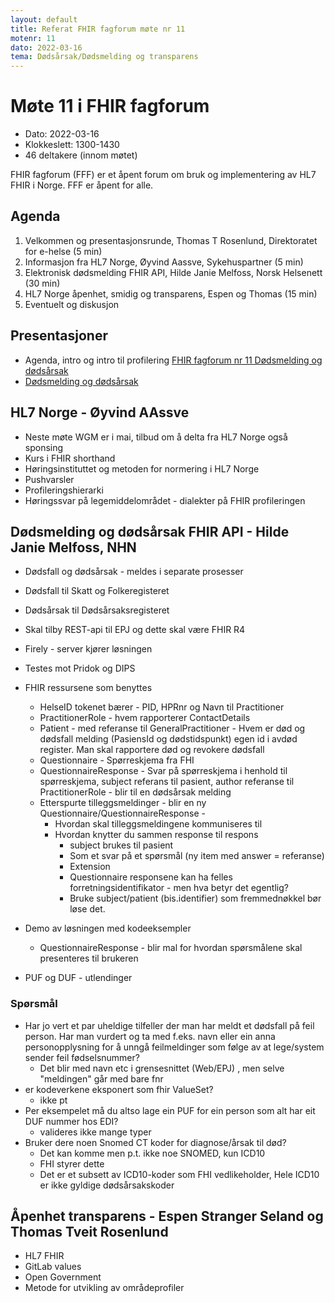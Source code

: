 ```yaml
---
layout: default
title: Referat FHIR fagforum møte nr 11
motenr: 11
dato: 2022-03-16
tema: Dødsårsak/Dødsmelding og transparens
---
```


# Møte 11 i FHIR fagforum

* Dato: 2022-03-16
* Klokkeslett: 1300-1430
* 46 deltakere (innom møtet)

FHIR fagforum (FFF) er et åpent forum om bruk og implementering av HL7 FHIR i Norge. FFF er åpent for alle.

## Agenda

1. Velkommen og presentasjonsrunde, Thomas T Rosenlund, Direktoratet for e-helse (5 min)
1. Informasjon fra HL7 Norge, Øyvind Aassve, Sykehuspartner (5 min)
1. Elektronisk dødsmelding FHIR API, Hilde Janie Melfoss, Norsk Helsenett (30 min)
1. HL7 Norge åpenhet, smidig og transparens, Espen og Thomas (15 min)
1. Eventuelt og diskusjon

## Presentasjoner

* Agenda, intro og intro til profilering [FHIR fagforum nr 11 Dødsmelding og dødsårsak](../docs/FHIR-faglig-forum/presentasjon/2022-03-16-FHIR-fagforum-11.pdf)
* [Dødsmelding og dødsårsak](../docs/FHIR-faglig-forum/presentasjon/2022-03-16-DODEPJ.pdf)

## HL7 Norge - Øyvind AAssve

* Neste møte WGM er i mai, tilbud om å delta fra HL7 Norge også sponsing
* Kurs i FHIR shorthand
* Høringsinstituttet og metoden for normering i HL7 Norge
* Pushvarsler
* Profileringshierarki
* Høringssvar på legemiddelområdet - dialekter på FHIR profileringen

## Dødsmelding og dødsårsak FHIR API - Hilde Janie Melfoss, NHN

* Dødsfall og dødsårsak - meldes i separate prosesser
* Dødsfall til Skatt og Folkeregisteret
* Dødsårsak til Dødsårsaksregisteret
* Skal tilby REST-api til EPJ og dette skal være FHIR R4
* Firely - server kjører løsningen
* Testes mot Pridok og DIPS

* FHIR ressursene som benyttes
  * HelseID tokenet bærer - PID, HPRnr og Navn til Practitioner
  * PractitionerRole - hvem rapporterer ContactDetails
  * Patient - med referanse til GeneralPractitioner - Hvem er død og dødsfall melding (PasiensId og dødstidspunkt) egen id i avdød register. Man skal rapportere død og revokere dødsfall
  * Questionnaire - Spørreskjema fra FHI
  * QuestionnaireResponse - Svar på spørreskjema i henhold til spørreskjema, subject referans til pasient, author referanse til PractitionerRole - blir til en dødsårsak melding
  * Etterspurte tilleggsmeldinger - blir en ny Questionnaire/QuestionnaireResponse - 
    * Hvordan skal tilleggsmeldingene kommuniseres til 
	* Hvordan knytter du sammen response til respons
	  * subject brukes til pasient
	  * Som et svar på et spørsmål (ny item med answer = referanse)
	  * Extension
	  * Questionnaire responsene kan ha felles forretningsidentifikator - men hva betyr det egentlig?
	  * Bruke subject/patient (bis.identifier) som fremmednøkkel bør løse det.
* Demo av løsningen med kodeeksempler
  * QuestionnaireResponse - blir mal for hvordan spørsmålene skal presenteres til brukeren
* PUF og DUF - utlendinger
  
### Spørsmål

* Har jo vert et par uheldige tilfeller der man har meldt et dødsfall på feil person. Har man vurdert og ta med f.eks. navn eller ein anna personopplysning for å unngå feilmeldinger som følge av at lege/system sender feil fødselsnummer?
  * Det blir med navn etc i grensesnittet (Web/EPJ) , men selve "meldingen" går med bare fnr
* er kodeverkene eksponert som fhir ValueSet?
  * ikke pt
* Per eksempelet må du altso lage ein PUF for ein person som alt har eit DUF nummer hos EDI?
  * valideres ikke mange typer
* Bruker dere noen Snomed CT koder for diagnose/årsak til død?
  * Det kan komme men p.t. ikke noe SNOMED, kun ICD10
  * FHI styrer dette
  * Det er et subsett av ICD10-koder som FHI vedlikeholder, Hele ICD10 er ikke gyldige dødsårsakskoder

## Åpenhet transparens - Espen Stranger Seland og Thomas Tveit Rosenlund

* HL7 FHIR
* GitLab values
* Open Government
* Metode for utvikling av områdeprofiler




